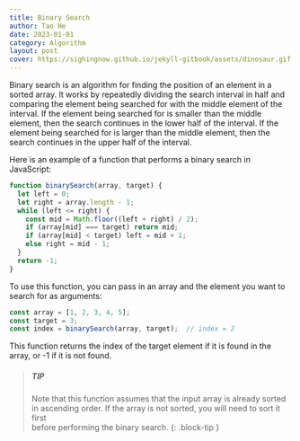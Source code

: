 ```yaml
---
title: Binary Search
author: Tao He
date: 2023-01-01
category: Algorithm
layout: post
cover: https://sighingnow.github.io/jekyll-gitbook/assets/dinosaur.gif
---
```



Binary search is an algorithm for finding the position of an element in a sorted array. It works by repeatedly dividing the search interval in half and comparing the element being searched for with the middle element of the interval. If the element being searched for is smaller than the middle element, then the search continues in the lower half of the interval. If the element being searched for is larger than the middle element, then the search continues in the upper half of the interval.

Here is an example of a function that performs a binary search in JavaScript:

```js
function binarySearch(array, target) {
  let left = 0;
  let right = array.length - 1;
  while (left <= right) {
    const mid = Math.floor((left + right) / 2);
    if (array[mid] === target) return mid;
    if (array[mid] < target) left = mid + 1;
    else right = mid - 1;
  }
  return -1;
}
```
To use this function, you can pass in an array and the element you want to search for as arguments:

```js
const array = [1, 2, 3, 4, 5];
const target = 3;
const index = binarySearch(array, target);  // index = 2
```

This function returns the index of the target element if it is found in the array, or -1 if it is not found.

> ##### TIP
>
> Note that this function assumes that the input array is already sorted in ascending order. If the array is not sorted, you will need to sort it first  
> before performing the binary search.
{: .block-tip }

